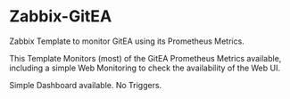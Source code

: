 # Zabbix-GitEA

Zabbix Template to monitor GitEA using its Prometheus Metrics.

This Template Monitors (most) of the GitEA Prometheus Metrics available,
including a simple Web Monitoring to check the availability of the Web UI.

Simple Dashboard available. No Triggers.
